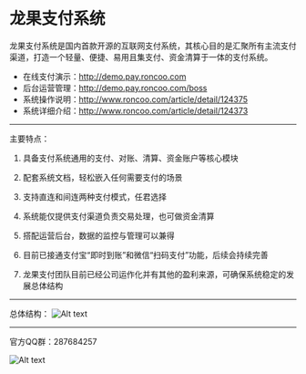 # 龙果支付系统

龙果支付系统是国内首款开源的互联网支付系统，其核心目的是汇聚所有主流支付渠道，打造一个轻量、便捷、易用且集支付、资金清算于一体的支付系统。

* 在线支付演示：http://demo.pay.roncoo.com
* 后台运营管理：http://demo.pay.roncoo.com/boss
* 系统操作说明：http://www.roncoo.com/article/detail/124375
* 系统详细介绍：http://www.roncoo.com/article/detail/124373

----------------------------------------------------------------------------------
主要特点：

1. 具备支付系统通用的支付、对账、清算、资金账户等核心模块

2. 配套系统文档，轻松嵌入任何需要支付的场景

3. 支持直连和间连两种支付模式，任君选择

4. 系统能仅提供支付渠道负责交易处理，也可做资金清算

5. 搭配运营后台，数据的监控与管理可以兼得

6. 目前已接通支付宝“即时到账”和微信“扫码支付”功能，后续会持续完善

7. 龙果支付团队目前已经公司运作化并有其他的盈利来源，可确保系统稳定的发展总体结构

----------------------------------------------------------------------------------

总体结构：
![Alt text](http://static.roncoo.com/images/T8sdmhsNE4RF5BhnwWy5ZM5tipDcKfNi.png)

---------------------------------------------------------------------------------- 

官方QQ群：287684257

![Alt text](http://static.roncoo.com/images/kbSMH3b3p8XwE6CbjSeHbjMK25JYNYRX.png)




 

